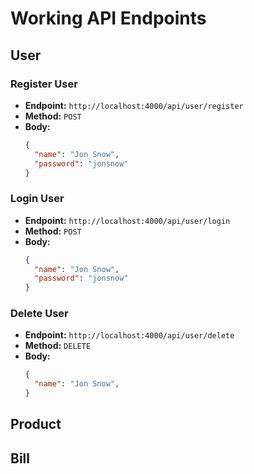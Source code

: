 # Working API Endpoints

## User

### Register User
- **Endpoint:** `http://localhost:4000/api/user/register`
- **Method:** `POST`
- **Body:**
  ```json
  {
    "name": "Jon Snow",
    "password": "jonsnow"
  }

### Login User
- **Endpoint:** `http://localhost:4000/api/user/login`
- **Method:** `POST`
- **Body:**
  ```json
  {
    "name": "Jon Snow",
    "password": "jonsnow"
  }

### Delete User
- **Endpoint:** `http://localhost:4000/api/user/delete`
- **Method:** `DELETE`
- **Body:**
  ```json
  {
    "name": "Jon Snow",
  }


## Product


## Bill

